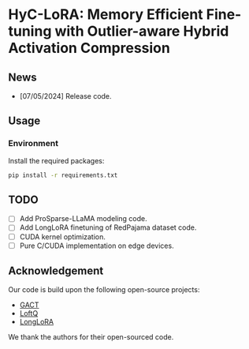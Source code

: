# HyC-LoRA: Memory Efficient Fine-tuning with Outlier-aware Hybrid Activation Compression

## News

* [07/05/2024] Release code.

## Usage

### Environment

Install the required packages:

```bash
pip install -r requirements.txt
```




## TODO

* [ ] Add ProSparse-LLaMA modeling code.
* [ ] Add LongLoRA finetuning of RedPajama dataset code.
* [ ] CUDA kernel optimization.
* [ ] Pure C/CUDA implementation on edge devices.

## Acknowledgement

Our code is build upon the following open-source projects:

* [GACT](https://github.com/LiuXiaoxuanPKU/GACT-ICML)
* [LoftQ](https://github.com/yxli2123/LoftQ)
* [LongLoRA](https://github.com/dvlab-research/LongLoRA)

We thank the authors for their open-sourced code.